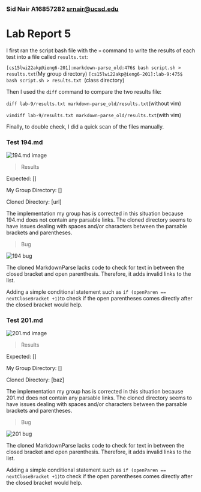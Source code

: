 ### Sid Nair A16857282 srnair@ucsd.edu

# Lab Report 5


I first ran the script bash file with the ```>``` command to write the results of each test into a file called ```results.txt```:

```[cs15lwi22akp@ieng6-201]:markdown-parse_old:476$ bash script.sh > results.txt```(My group directory)
```[cs15lwi22akp@ieng6-201]:lab-9:475$ bash script.sh > results.txt ```(class directory)


Then I used the ```diff``` command to compare the two results file:


```diff lab-9/results.txt markdown-parse_old/results.txt```(without vim)


```vimdiff lab-9/results.txt markdown-parse_old/results.txt```(with vim)

Finally, to double check, I did a quick scan of the files manually.



### Test 194.md

![194.md image](https://i.gyazo.com/17d0d72d5a0ab86999f01be591d5c2cb.png)

> Results

Expected: []

My Group Directory: []

Cloned Directory: [url]


The implementation my group has is corrected in this situation because 194.md does not contain any parsable links. The cloned directory seems to have issues dealing with spaces and/or characters between the parsable brackets and parentheses.

> Bug

![194 bug](https://i.gyazo.com/ab115344ba97b90a7c8cdbbaff1045a6.png)

The cloned MarkdownParse lacks code to check for text in between the closed bracket and open parenthesis. Therefore, it adds invalid links to the list.

Adding a simple conditional statement such as ```if (openParen == nextCloseBracket +1)```to check if the open parentheses comes directly after the closed bracket would help.






### Test 201.md

![201.md image](https://i.gyazo.com/da36179b5956cf7e3c12bdf63f4a1596.png)

> Results

Expected: []

My Group Directory: []

Cloned Directory: [baz]


The implementation my group has is corrected in this situation because 201.md does not contain any parsable links. The cloned directory seems to have issues dealing with spaces and/or characters between the parsable brackets and parentheses.

>Bug 

![201 bug](https://i.gyazo.com/ab115344ba97b90a7c8cdbbaff1045a6.png)

The cloned MarkdownParse lacks code to check for text in between the closed bracket and open parenthesis. Therefore, it adds invalid links to the list.

Adding a simple conditional statement such as ```if (openParen == nextCloseBracket +1)```to check if the open parentheses comes directly after the closed bracket would help.

